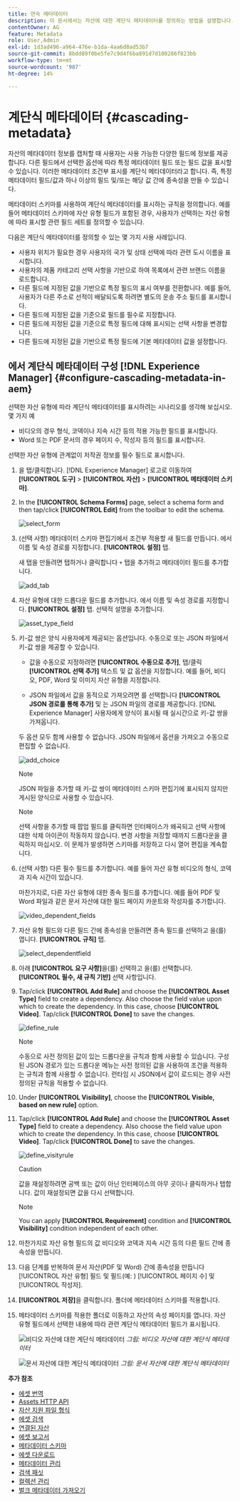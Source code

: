 ```yaml
---
title: 연속 메타데이터
description: 이 문서에서는 자산에 대한 계단식 메타데이터를 정의하는 방법을 설명합니다.
contentOwner: AG
feature: Metadata
role: User,Admin
exl-id: 1d3ad496-a964-476e-b1da-4aa6d8ad53b7
source-git-commit: 8bdd89f0be5fe7c9d4f6ba891d7d108286f823bb
workflow-type: tm+mt
source-wordcount: '987'
ht-degree: 14%

---
```


# 계단식 메타데이터 {#cascading-metadata}

자산의 메타데이터 정보를 캡처할 때 사용자는 사용 가능한 다양한 필드에 정보를 제공합니다. 다른 필드에서 선택한 옵션에 따라 특정 메타데이터 필드 또는 필드 값을 표시할 수 있습니다. 이러한 메타데이터 조건부 표시를 계단식 메타데이터라고 합니다. 즉, 특정 메타데이터 필드/값과 하나 이상의 필드 및/또는 해당 값 간에 종속성을 만들 수 있습니다.

메타데이터 스키마를 사용하여 계단식 메타데이터를 표시하는 규칙을 정의합니다. 예를 들어 메타데이터 스키마에 자산 유형 필드가 포함된 경우, 사용자가 선택하는 자산 유형에 따라 표시할 관련 필드 세트를 정의할 수 있습니다.

다음은 계단식 메타데이터를 정의할 수 있는 몇 가지 사용 사례입니다.

* 사용자 위치가 필요한 경우 사용자의 국가 및 상태 선택에 따라 관련 도시 이름을 표시합니다.
* 사용자의 제품 카테고리 선택 사항을 기반으로 하여 목록에서 관련 브랜드 이름을 로드합니다.
* 다른 필드에 지정된 값을 기반으로 특정 필드의 표시 여부를 전환합니다. 예를 들어, 사용자가 다른 주소로 선적이 배달되도록 하려면 별도의 운송 주소 필드를 표시합니다.
* 다른 필드에 지정된 값을 기준으로 필드를 필수로 지정합니다.
* 다른 필드에 지정된 값을 기준으로 특정 필드에 대해 표시되는 선택 사항을 변경합니다.
* 다른 필드에 지정된 값을 기반으로 특정 필드에 기본 메타데이터 값을 설정합니다.

## 에서 계단식 메타데이터 구성 [!DNL Experience Manager] {#configure-cascading-metadata-in-aem}

선택한 자산 유형에 따라 계단식 메타데이터를 표시하려는 시나리오를 생각해 보십시오. 몇 가지 예

* 비디오의 경우 형식, 코덱이나 지속 시간 등의 적용 가능한 필드를 표시합니다.
* Word 또는 PDF 문서의 경우 페이지 수, 작성자 등의 필드를 표시합니다.

선택한 자산 유형에 관계없이 저작권 정보를 필수 필드로 표시합니다.

1. 을 탭/클릭합니다. [!DNL Experience Manager] 로고로 이동하여 **[!UICONTROL 도구]** > **[!UICONTROL 자산]** > **[!UICONTROL 메타데이터 스키마]**.
1. In the **[!UICONTROL Schema Forms]** page, select a schema form and then tap/click **[!UICONTROL Edit]** from the toolbar to edit the schema.

   ![select_form](assets/select_form.png)

1. (선택 사항) 메타데이터 스키마 편집기에서 조건부 적용할 새 필드를 만듭니다. 에서 이름 및 속성 경로를 지정합니다. **[!UICONTROL 설정]** 탭.

   새 탭을 만들려면 탭하거나 클릭합니다 `+` 탭을 추가하고 메타데이터 필드를 추가합니다.

   ![add_tab](assets/add_tab.png)

1. 자산 유형에 대한 드롭다운 필드를 추가합니다. 에서 이름 및 속성 경로를 지정합니다. **[!UICONTROL 설정]** 탭. 선택적 설명을 추가합니다.

   ![asset_type_field](assets/asset_type_field.png)

1. 키-값 쌍은 양식 사용자에게 제공되는 옵션입니다. 수동으로 또는 JSON 파일에서 키-값 쌍을 제공할 수 있습니다.

   * 값을 수동으로 지정하려면 **[!UICONTROL 수동으로 추가]**, 탭/클릭 **[!UICONTROL 선택 추가]** 텍스트 및 값 옵션을 지정합니다. 예를 들어, 비디오, PDF, Word 및 이미지 자산 유형을 지정합니다.

   * JSON 파일에서 값을 동적으로 가져오려면 를 선택합니다 **[!UICONTROL JSON 경로를 통해 추가]** 및 는 JSON 파일의 경로를 제공합니다. [!DNL Experience Manager] 사용자에게 양식이 표시될 때 실시간으로 키-값 쌍을 가져옵니다.

   두 옵션 모두 함께 사용할 수 없습니다. JSON 파일에서 옵션을 가져오고 수동으로 편집할 수 없습니다.

   ![add_choice](assets/add_choice.png)

   >[!NOTE]
   >
   >JSON 파일을 추가할 때 키-값 쌍이 메타데이터 스키마 편집기에 표시되지 않지만 게시된 양식으로 사용할 수 있습니다.

   >[!NOTE]
   >
   >선택 사항을 추가할 때 팝업 필드를 클릭하면 인터페이스가 왜곡되고 선택 사항에 대한 삭제 아이콘이 작동하지 않습니다. 변경 사항을 저장할 때까지 드롭다운을 클릭하지 마십시오. 이 문제가 발생하면 스키마를 저장하고 다시 열어 편집을 계속합니다.

1. (선택 사항) 다른 필수 필드를 추가합니다. 예를 들어 자산 유형 비디오의 형식, 코덱과 지속 시간이 있습니다.

   마찬가지로, 다른 자산 유형에 대한 종속 필드를 추가합니다. 예를 들어 PDF 및 Word 파일과 같은 문서 자산에 대한 필드 페이지 카운트와 작성자를 추가합니다.

   ![video_dependent_fields](assets/video_dependent_fields.png)

1. 자산 유형 필드와 다른 필드 간에 종속성을 만들려면 종속 필드를 선택하고 을(를) 엽니다. **[!UICONTROL 규칙]** 탭.

   ![select_dependentfield](assets/select_dependentfield.png)

1. 아래 **[!UICONTROL 요구 사항]**&#x200B;을(를) 선택하고 을(를) 선택합니다. **[!UICONTROL 필수, 새 규칙 기반]** 선택 사항입니다.
1. Tap/click **[!UICONTROL Add Rule]** and choose the **[!UICONTROL Asset Type]** field to create a dependency. Also choose the field value upon which to create the dependency. In this case, choose **[!UICONTROL Video]**. Tap/click **[!UICONTROL Done]** to save the changes.

   ![define_rule](assets/define_rule.png)

   >[!NOTE]
   >
   >수동으로 사전 정의된 값이 있는 드롭다운을 규칙과 함께 사용할 수 있습니다. 구성된 JSON 경로가 있는 드롭다운 메뉴는 사전 정의된 값을 사용하여 조건을 적용하는 규칙과 함께 사용할 수 없습니다. 런타임 시 JSON에서 값이 로드되는 경우 사전 정의된 규칙을 적용할 수 없습니다.

1. Under **[!UICONTROL Visibility]**, choose the **[!UICONTROL Visible, based on new rule]** option.

1. Tap/click **[!UICONTROL Add Rule]** and choose the **[!UICONTROL Asset Type]** field to create a dependency. Also choose the field value upon which to create the dependency. In this case, choose **[!UICONTROL Video]**. Tap/click **[!UICONTROL Done]** to save the changes.

   ![define_visityrule](assets/define_visibilityrule.png)

   >[!CAUTION]
   >
   >값을 재설정하려면 공백 또는 값이 아닌 인터페이스의 아무 곳이나 클릭하거나 탭합니다. 값이 재설정되면 값을 다시 선택합니다.

   >[!NOTE]
   >
   >You can apply **[!UICONTROL Requirement]** condition and **[!UICONTROL Visibility]** condition independent of each other.

1. 마찬가지로 자산 유형 필드의 값 비디오와 코덱과 지속 시간 등의 다른 필드 간에 종속성을 만듭니다.
1. 다음 단계를 반복하여 문서 자산(PDF 및 Word) 간에 종속성을 만듭니다 [!UICONTROL 자산 유형] 필드 및 필드(예: ) [!UICONTROL 페이지 수] 및 [!UICONTROL 작성자].
1. **[!UICONTROL 저장]**&#x200B;을 클릭합니다. 폴더에 메타데이터 스키마를 적용합니다.

1. 메타데이터 스키마를 적용한 폴더로 이동하고 자산의 속성 페이지를 엽니다. 자산 유형 필드에서 선택한 내용에 따라 관련 계단식 메타데이터 필드가 표시됩니다.

   ![비디오 자산에 대한 계단식 메타데이터](assets/video_asset.png)
   *그림: 비디오 자산에 대한 계단식 메타데이터*

   ![문서 자산에 대한 계단식 메타데이터](assets/doc_type_fields.png)
   *그림: 문서 자산에 대한 계단식 메타데이터*

**추가 참조**

* [에셋 번역](translate-assets.md)
* [Assets HTTP API](mac-api-assets.md)
* [자산 지원 파일 형식](file-format-support.md)
* [에셋 검색](search-assets.md)
* [연결된 자산](use-assets-across-connected-assets-instances.md)
* [에셋 보고서](asset-reports.md)
* [메타데이터 스키마](metadata-schemas.md)
* [에셋 다운로드](download-assets-from-aem.md)
* [메타데이터 관리](manage-metadata.md)
* [검색 패싯](search-facets.md)
* [컬렉션 관리](manage-collections.md)
* [벌크 메타데이터 가져오기](metadata-import-export.md)
